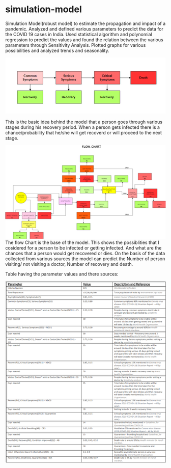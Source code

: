 # simulation-model
Simulation Model(robust model) to estimate the propagation and impact of a pandemic.  Analyzed and defined various parameters to predict the data for the COVID 19 cases in India.  Used statistical algorithm and polynomial regression to predict the values and found the relation between the various parameters through Sensitivity Analysis.  Plotted graphs for various possibilities and analyzed trends and seasonality.

![](basic_diagram.png)

This is the basic idea behind the model that a person goes through various stages during his recovery period. When a person gets infected there is a chance/probability that he/she will get recoverd or will proceed to the next stage. 

![](Flow_chart.png)
The flow Chart is the base of the model. This shows the possiblities that I cosidered for a person to be infected or getting infected. And what are the chances that a person would get recovered or dies. On the basis of the data collected from various sources the model can predict the Number of person visiting/ not visiting a doctor, Number of recovery and death. 

Table having the parameter values and there sources:

![](Table.png)

